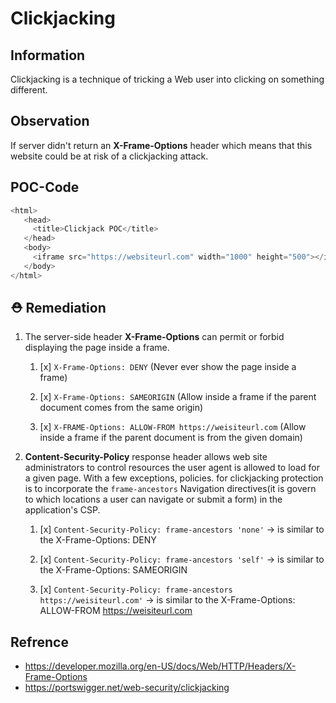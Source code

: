 # Clickjacking

## Information

Clickjacking  is a technique of tricking a Web user into clicking on something different.

## Observation

If server didn't return an **X-Frame-Options** header which means that this website could be at risk of a clickjacking attack.

## POC-Code
```javascript
<html>
   <head>
     <title>Clickjack POC</title>
   </head>
   <body>
     <iframe src="https://websiteurl.com" width="1000" height="500"></iframe>
   </body>
</html>
```

## ⛑️  Remediation

1. The server-side header **X-Frame-Options** can permit or forbid displaying the page inside a frame.

   1. [x] `X-Frame-Options: DENY` (Never ever show the page inside a frame)

   2. [x] `X-Frame-Options: SAMEORIGIN` (Allow inside a frame if the parent document comes from the same origin)

   3. [x] `X-FRAME-Options: ALLOW-FROM https://weisiteurl.com` (Allow inside a frame if the parent document is from the given domain)

2. **Content-Security-Policy** response header allows web site administrators to control resources the user agent is allowed to load for a given page. With a few exceptions, policies. for clickjacking protection is to incorporate the `frame-ancestors` Navigation directives(it is govern to which locations a user can navigate or submit a form) in the application's CSP.

   1. [x] `Content-Security-Policy: frame-ancestors 'none'` -> is similar to the X-Frame-Options: DENY

   2. [x] `Content-Security-Policy: frame-ancestors 'self'` -> is similar to the X-Frame-Options: SAMEORIGIN

   3. [x] `Content-Security-Policy: frame-ancestors https://weisiteurl.com'` -> is similar to the X-Frame-Options: ALLOW-FROM https://weisiteurl.com

## Refrence

- https://developer.mozilla.org/en-US/docs/Web/HTTP/Headers/X-Frame-Options
- https://portswigger.net/web-security/clickjacking
